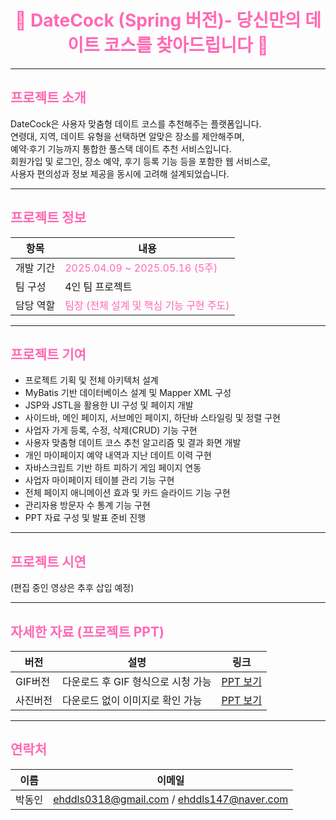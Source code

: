 <h1 align="center" style="color: #ff69b4;">🌸 DateCock (Spring 버전)- 당신만의 데이트 코스를 찾아드립니다 🌸</h1>

---

## <span style="color:#ff69b4">프로젝트 소개</span>

DateCock은 사용자 맞춤형 데이트 코스를 추천해주는 플랫폼입니다.  
연령대, 지역, 데이트 유형을 선택하면 알맞은 장소를 제안해주며,  
예약·후기 기능까지 통합한 풀스택 데이트 추천 서비스입니다.  
회원가입 및 로그인, 장소 예약, 후기 등록 기능 등을 포함한 웹 서비스로,  
사용자 편의성과 정보 제공을 동시에 고려해 설계되었습니다.

---

## <span style="color:#ff69b4">프로젝트 정보</span>

| 항목 | 내용 |
|------|------|
| 개발 기간 | <span style="color:#ff69b4">2025.04.09 ~ 2025.05.16 (5주)</span> |
| 팀 구성 | 4인 팀 프로젝트 |
| 담당 역할 | <span style="color:#ff69b4">팀장 (전체 설계 및 핵심 기능 구현 주도)</span> |

---

## <span style="color:#ff69b4">프로젝트 기여</span>

- 프로젝트 기획 및 전체 아키텍처 설계
- MyBatis 기반 데이터베이스 설계 및 Mapper XML 구성
- JSP와 JSTL을 활용한 UI 구성 및 페이지 개발
- 사이드바, 메인 페이지, 서브메인 페이지, 하단바 스타일링 및 정렬 구현
- 사업자 가게 등록, 수정, 삭제(CRUD) 기능 구현
- 사용자 맞춤형 데이트 코스 추천 알고리즘 및 결과 화면 개발
- 개인 마이페이지 예약 내역과 지난 데이트 이력 구현
- 자바스크립트 기반 하트 피하기 게임 페이지 연동
- 사업자 마이페이지 테이블 관리 기능 구현
- 전체 페이지 애니메이션 효과 및 카드 슬라이드 기능 구현
- 관리자용 방문자 수 통계 기능 구현
- PPT 자료 구성 및 발표 준비 진행

---

## <span style="color:#ff69b4">프로젝트 시연</span>  
(편집 중인 영상은 추후 삽입 예정)

---

## <span style="color:#ff69b4">자세한 자료 (프로젝트 PPT)</span>

| 버전 | 설명 | 링크 |
|------|------|------|
| GIF버전 | 다운로드 후 GIF 형식으로 시청 가능 | [PPT 보기](https://docs.google.com/presentation/d/1E1e6Xc0-W3po5hTQP3lTPNWMQsfQUEbN/edit?usp=sharing&ouid=116873576163210222054&rtpof=true&sd=true) |
| 사진버전 | 다운로드 없이 이미지로 확인 가능 | [PPT 보기](https://docs.google.com/presentation/d/1IQ77WxWi4wxQ2YoMAXzDGI15P80RNm8h/edit?usp=sharing&ouid=116873576163210222054&rtpof=true&sd=true) |

---

## <span style="color:#ff69b4">연락처</span>

| 이름 | 이메일 |
|------|--------|
| 박동인 | ehddls0318@gmail.com / ehddls147@naver.com |
